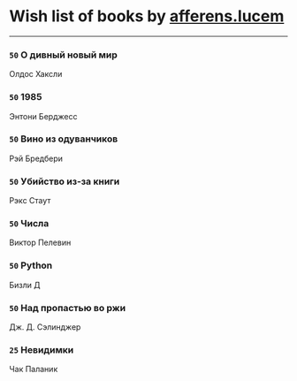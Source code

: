 # Wish list of books by [afferens.lucem](http://vk.com/id196071655)
---

### `50` О дивный новый мир
Олдос Хаксли

### `50` 1985
Энтони Берджесс

### `50` Вино из одуванчиков
Рэй Бредбери

### `50` Убийство из-за книги
Рэкс Стаут

### `50` Числа
Виктор Пелевин

### `50` Python
Бизли Д

### `50` Над пропастью во ржи
Дж. Д. Сэлинджер

### `25` Невидимки
Чак Паланик


